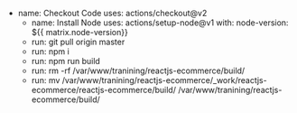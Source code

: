 - name: Checkout Code
  uses: actions/checkout@v2
  - name: Install Node
  uses: actions/setup-node@v1
  with:
  node-version: ${{ matrix.node-version}}
  - run: git pull origin master
  - run: npm i
  - run: npm run build
  - run: rm -rf /var/www/tranining/reactjs-ecommerce/build/
  - run: mv /var/www/tranining/reactjs-ecommerce/_work/reactjs-ecommerce/reactjs-ecommerce/build/ /var/www/tranining/reactjs-ecommerce/build/
